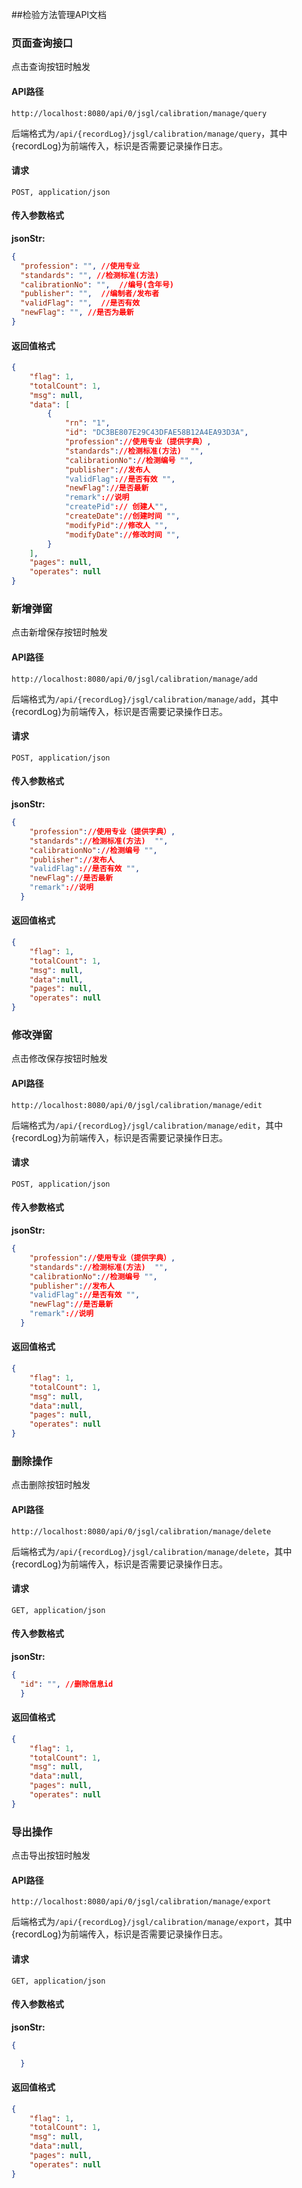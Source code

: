 ##检验方法管理API文档

### 页面查询接口

点击查询按钮时触发

#### API路径

```http
http://localhost:8080/api/0/jsgl/calibration/manage/query
```

后端格式为`/api/{recordLog}/jsgl/calibration/manage/query`，其中{recordLog}为前端传入，标识是否需要记录操作日志。

#### 请求

```
POST, application/json
```

#### 传入参数格式
**jsonStr:**
```json
{
  "profession": "", //使用专业
  "standards": "", //检测标准(方法)
  "calibrationNo": "",  //编号(含年号)
  "publisher": "",  //编制者/发布者
  "validFlag": "",  //是否有效
  "newFlag": "", //是否为最新
}
```

#### 返回值格式

```json
{
    "flag": 1,
    "totalCount": 1,
    "msg": null,
    "data": [
		{
			"rn": "1",
			"id": "DC3BE807E29C43DFAE58B12A4EA93D3A",
			"profession"://使用专业（提供字典）,
			"standards"://检测标准(方法)  "",
			"calibrationNo"://检测编号 "",
            "publisher"://发布人
            "validFlag"://是否有效 "",
            "newFlag"://是否最新
            "remark"://说明
			"createPid":// 创建人"",
			"createDate"://创建时间 "",
			"modifyPid"://修改人 "",
			"modifyDate"://修改时间 "",
		}
    ],
    "pages": null,
    "operates": null
}
```


### 新增弹窗

点击新增保存按钮时触发

#### API路径

```http
http://localhost:8080/api/0/jsgl/calibration/manage/add
```

后端格式为`/api/{recordLog}/jsgl/calibration/manage/add`，其中{recordLog}为前端传入，标识是否需要记录操作日志。

#### 请求

```
POST, application/json
```

#### 传入参数格式
**jsonStr:**
```json
{
    "profession"://使用专业（提供字典）,
    "standards"://检测标准(方法)  "",
    "calibrationNo"://检测编号 "",
    "publisher"://发布人
    "validFlag"://是否有效 "",
    "newFlag"://是否最新
    "remark"://说明
  }
```

#### 返回值格式

```json
{
    "flag": 1,
    "totalCount": 1,
    "msg": null,
    "data":null,
    "pages": null,
    "operates": null
}
```

### 修改弹窗

点击修改保存按钮时触发

#### API路径

```http
http://localhost:8080/api/0/jsgl/calibration/manage/edit
```

后端格式为`/api/{recordLog}/jsgl/calibration/manage/edit`，其中{recordLog}为前端传入，标识是否需要记录操作日志。

#### 请求

```
POST, application/json
```

#### 传入参数格式
**jsonStr:**
```json
{
    "profession"://使用专业（提供字典）,
    "standards"://检测标准(方法)  "",
    "calibrationNo"://检测编号 "",
    "publisher"://发布人
    "validFlag"://是否有效 "",
    "newFlag"://是否最新
    "remark"://说明
  }
```

#### 返回值格式

```json
{
    "flag": 1,
    "totalCount": 1,
    "msg": null,
    "data":null,
    "pages": null,
    "operates": null
}
````

### 删除操作

点击删除按钮时触发

#### API路径

```http
http://localhost:8080/api/0/jsgl/calibration/manage/delete
```

后端格式为`/api/{recordLog}/jsgl/calibration/manage/delete`，其中{recordLog}为前端传入，标识是否需要记录操作日志。

#### 请求

```
GET, application/json
```

#### 传入参数格式
**jsonStr:**
```json
{
  "id": "", //删除信息id
  }
```

#### 返回值格式

```json
{
    "flag": 1,
    "totalCount": 1,
    "msg": null,
    "data":null,
    "pages": null,
    "operates": null
}
````

### 导出操作

点击导出按钮时触发

#### API路径

```http
http://localhost:8080/api/0/jsgl/calibration/manage/export
```

后端格式为`/api/{recordLog}/jsgl/calibration/manage/export`，其中{recordLog}为前端传入，标识是否需要记录操作日志。

#### 请求

```
GET, application/json
```

#### 传入参数格式
**jsonStr:**
```json
{

  }
```

#### 返回值格式

```json
{
    "flag": 1,
    "totalCount": 1,
    "msg": null,
    "data":null,
    "pages": null,
    "operates": null
}
````